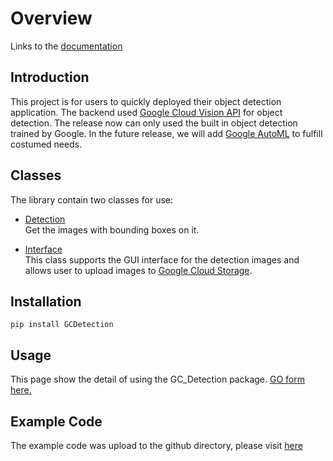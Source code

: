 # Overview

Links to the [documentation](https://justin900429.github.io/object_detection/)

## Introduction
This project is for users to quickly deployed their object detection application. The backend used [Google Cloud Vision API](https://cloud.google.com/vision/) for object detection. The release now can only used the built in object detection trained by Google. In the future release, we will add [Google AutoML](https://cloud.google.com/automl) to fulfill costumed needs.

## Classes
The library contain two classes for use:  

* [Detection](/GC-Detection/Detection)  
    Get the images with bounding boxes on it.
      
* [Interface](/GC-Detection/Interface)  
    This class supports the GUI interface for the detection images and allows user to upload images to [Google Cloud Storage](https://cloud.google.com/storage/).

## Installation
```commandline
pip install GCDetection
```

## Usage
This page show the detail of using the GC_Detection package. [GO form here.](/GC-Detection/Usage)

## Example Code
The example code was upload to the github directory, please visit [here](https://github.com/Justin900429/object_detection/tree/main/example)

